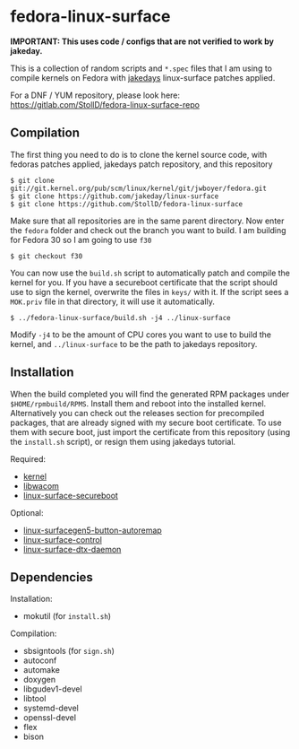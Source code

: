 # fedora-linux-surface
**IMPORTANT: This uses code / configs that are not verified to work by jakeday.**

This is a collection of random scripts and `*.spec` files that I am using to compile kernels on Fedora with [jakedays](https://github.com/jakeday/linux-surface) linux-surface patches applied.

For a DNF / YUM repository, please look here: https://gitlab.com/StollD/fedora-linux-surface-repo

## Compilation
The first thing you need to do is to clone the kernel source code, with fedoras patches applied, jakedays patch repository, and this repository
```
$ git clone git://git.kernel.org/pub/scm/linux/kernel/git/jwboyer/fedora.git
$ git clone https://github.com/jakeday/linux-surface
$ git clone https://github.com/StollD/fedora-linux-surface
```

Make sure that all repositories are in the same parent directory. Now enter the `fedora` folder and check out the branch you want to build. I am building for Fedora 30 so I am going to use `f30`
```
$ git checkout f30
```

You can now use the `build.sh` script to automatically patch and compile the kernel for you. If you have a secureboot certificate that the script should use to sign the kernel, overwrite the files in `keys/` with it. If the script sees a `MOK.priv` file in that directory, it will use it automatically.
```
$ ../fedora-linux-surface/build.sh -j4 ../linux-surface
```
Modify `-j4` to be the amount of CPU cores you want to use to build the kernel, and `../linux-surface` to be the path to jakedays repository.

## Installation
When the build completed you will find the generated RPM packages under `$HOME/rpmbuild/RPMS`. Install them and reboot into the installed kernel.
Alternatively you can check out the releases section for precompiled packages, that are already signed with my secure boot certificate. To use them with secure boot,
just import the certificate from this repository (using the `install.sh` script), or resign them using jakedays tutorial.

Required:
* [kernel](https://github.com/StollD/fedora-linux-surface/releases/tag/kernel-surface-5.1.6)
* [libwacom](https://github.com/StollD/fedora-linux-surface/releases/tag/libwacom-surface-0.33)
* [linux-surface-secureboot](https://github.com/StollD/fedora-linux-surface/releases/tag/linux-surface-secureboot-1)

Optional:
* [linux-surfacegen5-button-autoremap](https://github.com/StollD/fedora-linux-surface/releases/tag/linux-surfacegen5-button-autoremap-1)
* [linux-surface-control](https://github.com/StollD/fedora-linux-surface/releases/tag/linux-surface-control-0.2.2)
* [linux-surface-dtx-daemon](https://github.com/StollD/fedora-linux-surface/releases/tag/linux-surface-dtx-daemon-0.1.2)

## Dependencies
Installation:
* mokutil (for `install.sh`)

Compilation:
* sbsigntools (for `sign.sh`)
* autoconf 
* automake 
* doxygen 
* libgudev1-devel 
* libtool 
* systemd-devel
* openssl-devel
* flex
* bison
